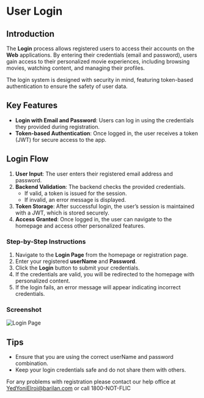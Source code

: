 # User Login

## Introduction

The **Login** process allows registered users to access their accounts on the **Web** applications. By entering their credentials (email and password), users gain access to their personalized movie experiences, including browsing movies, watching content, and managing their profiles.

The login system is designed with security in mind, featuring token-based authentication to ensure the safety of user data.

## Key Features
- **Login with Email and Password**: Users can log in using the credentials they provided during registration.
- **Token-based Authentication**: Once logged in, the user receives a token (JWT) for secure access to the app.

## Login Flow

1. **User Input**: The user enters their registered email address and password.
2. **Backend Validation**: The backend checks the provided credentials.
   - If valid, a token is issued for the session.
   - If invalid, an error message is displayed.
3. **Token Storage**: After successful login, the user’s session is maintained with a JWT, which is stored securely.
4. **Access Granted**: Once logged in, the user can navigate to the homepage and access other personalized features.

### Step-by-Step Instructions

1. Navigate to the **Login Page** from the homepage or registration page.
2. Enter your registered **userName** and **Password**.
3. Click the **Login** button to submit your credentials.
4. If the credentials are valid, you will be redirected to the homepage with personalized content.
5. If the login fails, an error message will appear indicating incorrect credentials.

### Screenshot
![Login Page](./Screenshots/login_form.png)

## Tips
- Ensure that you are using the correct userName and password combination.
- Keep your login credentials safe and do not share them with others.

For any problems with registration please contact our help office at YedYoniElroi@barilan.com or call 1800-NOT-FLIC